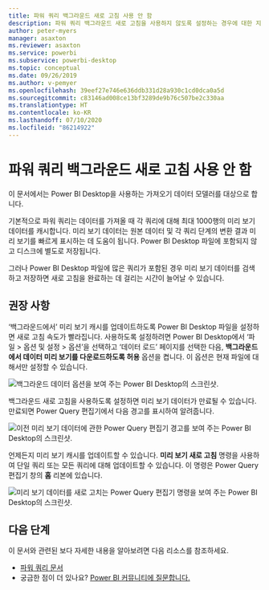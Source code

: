 ```yaml
---
title: 파워 쿼리 백그라운드 새로 고침 사용 안 함
description: 파워 쿼리 백그라운드 새로 고침을 사용하지 않도록 설정하는 경우에 대한 지침입니다.
author: peter-myers
manager: asaxton
ms.reviewer: asaxton
ms.service: powerbi
ms.subservice: powerbi-desktop
ms.topic: conceptual
ms.date: 09/26/2019
ms.author: v-pemyer
ms.openlocfilehash: 39eef27e746e636ddb331d28a930c1cd0dca0a5d
ms.sourcegitcommit: c83146ad008ce13bf3289de9b76c507be2c330aa
ms.translationtype: HT
ms.contentlocale: ko-KR
ms.lasthandoff: 07/10/2020
ms.locfileid: "86214922"
---
```

# <a name="disable-power-query-background-refresh"></a>파워 쿼리 백그라운드 새로 고침 사용 안 함

이 문서에서는 Power BI Desktop을 사용하는 가져오기 데이터 모델러를 대상으로 합니다.

기본적으로 파워 쿼리는 데이터를 가져올 때 각 쿼리에 대해 최대 1000행의 미리 보기 데이터를 캐시합니다. 미리 보기 데이터는 원본 데이터 및 각 쿼리 단계의 변환 결과 미리 보기를 빠르게 표시하는 데 도움이 됩니다. Power BI Desktop 파일에 포함되지 않고 디스크에 별도로 저장됩니다.

그러나 Power BI Desktop 파일에 많은 쿼리가 포함된 경우 미리 보기 데이터를 검색하고 저장하면 새로 고침을 완료하는 데 걸리는 시간이 늘어날 수 있습니다.

## <a name="recommendation"></a>권장 사항

‘백그라운드에서’ 미리 보기 캐시를 업데이트하도록 Power BI Desktop 파일을 설정하면 새로 고침 속도가 빨라집니다. 사용하도록 설정하려면 Power BI Desktop에서 ‘파일 > 옵션 및 설정 > 옵션’을 선택하고 ‘데이터 로드’ 페이지를 선택한 다음,  **백그라운드에서 데이터 미리 보기를 다운로드하도록 허용** 옵션을 켭니다. 이 옵션은 현재 파일에 대해서만 설정할 수 있습니다.

![백그라운드 데이터 옵션을 보여 주는 Power BI Desktop의 스크린샷.](media/power-query-background-refresh/power-query-options-background-data.png)

백그라운드 새로 고침을 사용하도록 설정하면 미리 보기 데이터가 만료될 수 있습니다. 만료되면 Power Query 편집기에서 다음 경고를 표시하여 알려줍니다.

![이전 미리 보기 데이터에 관한 Power Query 편집기 경고를 보여 주는 Power BI Desktop의 스크린샷.](media/power-query-background-refresh/power-query-preview-data-old.png)

언제든지 미리 보기 캐시를 업데이트할 수 있습니다. **미리 보기 새로 고침** 명령을 사용하여 단일 쿼리 또는 모든 쿼리에 대해 업데이트할 수 있습니다. 이 명령은 Power Query 편집기 창의 **홈** 리본에 있습니다.

![미리 보기 데이터를 새로 고치는 Power Query 편집기 명령을 보여 주는 Power BI Desktop의 스크린샷.](media/power-query-background-refresh/power-query-refresh-preview-data.png)

## <a name="next-steps"></a>다음 단계

이 문서와 관련된 보다 자세한 내용을 알아보려면 다음 리소스를 참조하세요.

- [파워 쿼리 문서](/power-query/)
- 궁금한 점이 더 있나요? [Power BI 커뮤니티에 질문합니다.](https://community.powerbi.com/)
